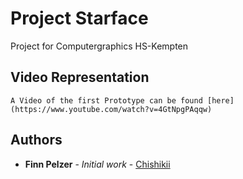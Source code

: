 # Project Starface

Project for Computergraphics HS-Kempten

## Video Representation
    A Video of the first Prototype can be found [here](https://www.youtube.com/watch?v=4GtNpgPAqqw)

## Authors

* **Finn Pelzer** - *Initial work* - [Chishikii](https://github.com/chishikii)

